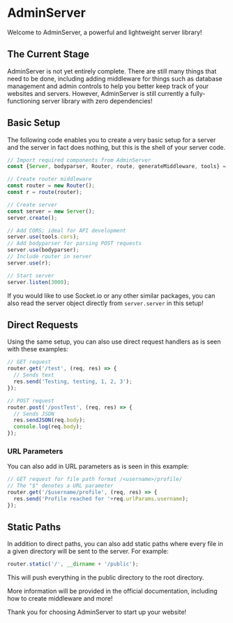 # AdminServer

Welcome to AdminServer, a powerful and lightweight server library!

## The Current Stage

AdminServer is not yet entirely complete. There are still many things that need to be done, including adding middleware for things such as database management and admin controls to help you better keep track of your websites and servers. However, AdminServer is still currently a fully-functioning server library with zero dependencies!

## Basic Setup


The following code enables you to create a very basic setup for a server and the server in fact does nothing, but this is the shell of your server code.
```js
// Import required components from AdminServer
const {Server, bodyparser, Router, route, generateMiddleware, tools} = require('adminserver');

// Create router middleware
const router = new Router();
const r = route(router);

// Create server
const server = new Server();
server.create();

// Add CORS; ideal for API development
server.use(tools.cors);
// Add bodyparser for parsing POST requests
server.use(bodyparser);
// Include router in server
server.use(r);

// Start server
server.listen(3000);
```


If you would like to use Socket.io or any other similar packages, you can also read the server object directly from `server.server` in this setup!


## Direct Requests

Using the same setup, you can also use direct request handlers as is seen with these examples:
```js
// GET request
router.get('/test', (req, res) => {
  // Sends text
  res.send('Testing, testing, 1, 2, 3');
});

// POST request
router.post('/postTest', (req, res) => {
  // Sends JSON
  res.sendJSON(req.body);
  console.log(req.body);
});
```

### URL Parameters

You can also add in URL parameters as is seen in this example:
```js
// GET request for file path format /<username>/profile/
// The "$" denotes a URL parameter
router.get('/$username/profile', (req, res) => {
  res.send('Profile reached for '+req.urlParams.username);
});
```

## Static Paths
In addition to direct paths, you can also add static paths where every file in a given directory will be sent to the server. For example:
```js
router.static('/', __dirname + '/public');
```
This will push everything in the public directory to the root directory.


More information will be provided in the official documentation, including how to create middleware and more!






Thank you for choosing AdminServer to start up your website!